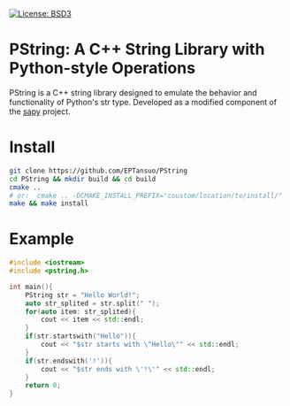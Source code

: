 [![License: BSD3](https://img.shields.io/badge/License-BSD3-yellow.svg)](https://opensource.org/licenses/bsd-3-clause)

# PString: A C++ String Library with Python-style Operations

PString is a C++ string library designed to emulate the behavior and functionality of Python's str type. Developed as a modified component of the [sapy](https://github.com/CairBin/sapy)
project.


# Install
```sh
git clone https://github.com/EPTansuo/PString
cd PString && mkdir build && cd build
cmake .. 
# or:  cmake .. -DCMAKE_INSTALL_PREFIX="coustom/location/to/install/"
make && make install 
```

# Example
```cpp
#include <iostream>
#include <pstring.h>

int main(){
    PString str = "Hello World!";
    auto str_splited = str.split(" ");
    for(auto item: str_splited){
        cout << item << std::endl;
    }
    if(str.startswith("Hello")){
        cout << "$str starts with \"Hello\"" << std::endl;
    }
    if(str.endswith('!')){
        cout << "$str ends with \'!\'" << std::endl;
    }
    return 0;
}
```

